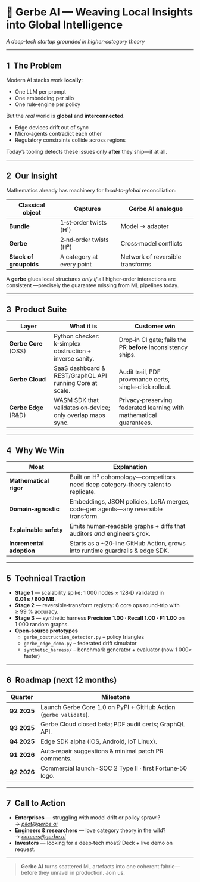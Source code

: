 # 🌾 Gerbe AI — Weaving Local Insights into Global Intelligence
*A deep‑tech startup grounded in higher‑category theory*

---

## 1 The Problem  
Modern AI stacks work **locally**:

* One LLM per prompt  
* One embedding per silo  
* One rule‑engine per policy  

But the *real* world is **global** and **interconnected**.  

* Edge devices drift out of sync  
* Micro‑agents contradict each other  
* Regulatory constraints collide across regions  

Today’s tooling detects these issues only **after** they ship—if at all.

---

## 2 Our Insight  
Mathematics already has machinery for *local‑to‑global* reconciliation:

| Classical object | Captures | Gerbe AI analogue |
|------------------|----------|-------------------|
| **Bundle** | 1‑st‑order twists (H¹) | Model → adapter |
| **Gerbe** | 2‑nd‑order twists (H²) | Cross‑model conflicts |
| **Stack of groupoids** | A category at every point | Network of reversible transforms |

A **gerbe** glues local structures *only if* all higher‑order interactions are
consistent —precisely the guarantee missing from ML pipelines today.

---

## 3 Product Suite

| Layer | What it is | Customer win |
|-------|------------|-------------|
| **Gerbe Core** (OSS) | Python checker: k‑simplex obstruction + inverse sanity. | Drop‑in CI gate; fails the PR **before** inconsistency ships. |
| **Gerbe Cloud** | SaaS dashboard & REST/GraphQL API running Core at scale. | Audit trail, PDF provenance certs, single‑click rollout. |
| **Gerbe Edge** (R&D) | WASM SDK that validates on‑device; only overlap maps sync. | Privacy‑preserving federated learning with mathematical guarantees. |

---

## 4 Why We Win  

| Moat | Explanation |
|------|-------------|
| **Mathematical rigor** | Built on H² cohomology—competitors need deep category‑theory talent to replicate. |
| **Domain‑agnostic** | Embeddings, JSON policies, LoRA merges, code‑gen agents—any reversible transform. |
| **Explainable safety** | Emits human‑readable graphs + diffs that auditors *and* engineers grok. |
| **Incremental adoption** | Starts as a ~20‑line GitHub Action, grows into runtime guardrails & edge SDK. |

---

## 5 Technical Traction  

* **Stage 1** — scalability spike: 1 000 nodes × 128‑D validated in **0.01 s / 600 MB**.  
* **Stage 2** — reversible‑transform registry: 6 core ops round‑trip with ≥ 99 % accuracy.  
* **Stage 3** — synthetic harness **Precision 1.00 · Recall 1.00 · F1 1.00** on 1 000 random graphs.  
* **Open‑source prototypes**  
  * `gerbe_obstruction_detector.py` – policy triangles  
  * `gerbe_edge_demo.py` – federated drift simulator  
  * `synthetic_harness/` – benchmark generator + evaluator (now 1 000× faster)

---

## 6 Roadmap (next 12 months)

| Quarter | Milestone |
|---------|-----------|
| **Q2 2025** | Launch Gerbe Core 1.0 on PyPI + GitHub Action (`gerbe validate`). |
| **Q3 2025** | Gerbe Cloud closed beta; PDF audit certs; GraphQL API. |
| **Q4 2025** | Edge SDK alpha (iOS, Android, IoT Linux). |
| **Q1 2026** | Auto‑repair suggestions & minimal patch PR comments. |
| **Q2 2026** | Commercial launch · SOC 2 Type II · first Fortune‑50 logo. |

---

## 7 Call to Action

* **Enterprises** — struggling with model drift or policy sprawl? → *pilot@gerbe.ai*  
* **Engineers & researchers** — love category theory in the wild? → *careers@gerbe.ai*  
* **Investors** — looking for a deep‑tech moat? Deck + live demo on request.

---

> **Gerbe AI** turns scattered ML artefacts into one coherent fabric—before they unravel in production. Join us.
